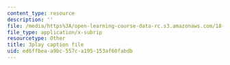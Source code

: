```yaml
---
content_type: resource
description: ''
file: /media/https%3A/open-learning-course-data-rc.s3.amazonaws.com/18-01sc-single-variable-calculus-fall-2010/ed6ffbeaa9bc557ca195153af60fabdb_--lPz7VFnKI.vtt
file_type: application/x-subrip
resourcetype: Other
title: 3play caption file
uid: ed6ffbea-a9bc-557c-a195-153af60fabdb
---
```

